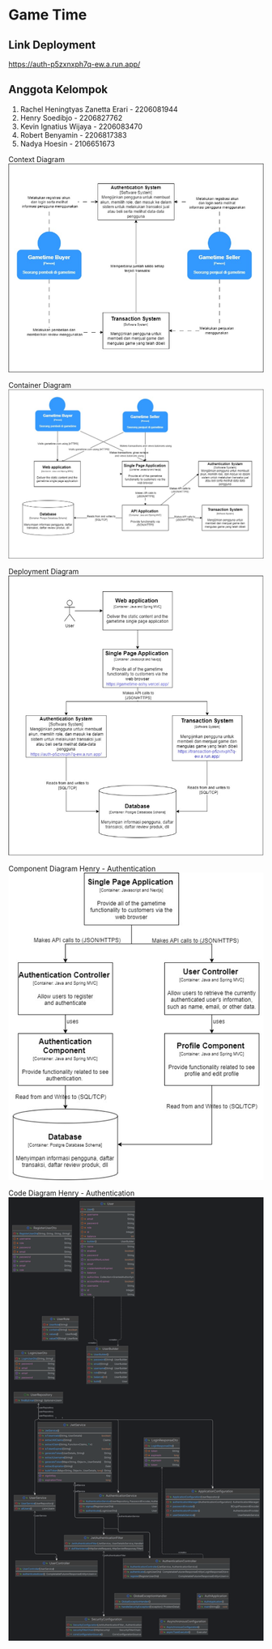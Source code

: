 # Game Time

## Link Deployment
https://auth-p5zxnxph7q-ew.a.run.app/

## Anggota Kelompok
1. Rachel Heningtyas Zanetta Erari - 2206081944
2. Henry Soedibjo - 2206827762
3. Kevin Ignatius Wijaya - 2206083470
4. Robert Benyamin - 2206817383
5. Nadya Hoesin - 2106651673

Context Diagram
![alt text](images/software_architecture-Context.jpg)

Container Diagram
![alt text](images/software_architecture-Container.jpg)

Deployment Diagram
![alt text](images/software_architecture-Deployment.jpg)

Component Diagram Henry - Authentication
![alt text](images/software_architecture-Component(Henry).jpg)

Code Diagram Henry - Authentication
![alt text](images/auth.png)